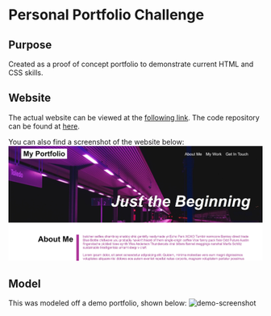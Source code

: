 # Personal Portfolio Challenge

## Purpose
Created as a proof of concept portfolio to demonstrate current HTML and CSS skills.

## Website
The actual website can be viewed at the [following link](https://aelisker.github.io/original-portfolio/). The code repository can be found at [here](https://github.com/aelisker/original-portfolio).

You can also find a screenshot of the website below:
![personal-portfolio](./assets/images/port.JPG)

## Model
This was modeled off a demo portfolio, shown below:
![demo-screenshot](./assets/images/demo.gif)
